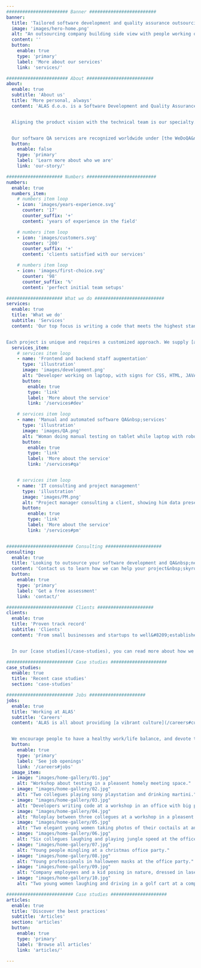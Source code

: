 ```yaml
---
####################### Banner #########################
banner:
  title: 'Tailored software development and quality assurance outsourcing'
  image: 'images/hero-home.png'
  alt: "An outsourcing company building side view with people working on laptops and computers, having meetings, workshops, brainstorming, playing table tennis, doing yoga, having lunch in the garden."
  content: ''
  button:
    enable: true
    type: 'primary'
    label: 'More about our services'
    link: 'services/'

####################### About #########################
about:
  enable: true
  subtitle: 'About us'
  title: 'More personal, always'
  content: 'ALAS d.o.o. is a Software Development and Quality Assurance outsourcing company with extensive experience in web development, project management, manual and automated&nbsp;testing.


  Aligning the product vision with the technical team is our specialty. Through open communication and a personal approach, we consider every aspect of the project so that we are empowered to assist and consult in every step of the development&nbsp;process.


  Our software QA services are recognized worldwide under [the WeDoQA&nbsp;brand](https://www.wedoqa.com).'
  button:
    enable: false
    type: 'primary'
    label: 'Learn more about who we are'
    link: 'our-story/'

##################### Numbers ##########################
numbers:
  enable: true
  numbers_item:
    # numbers item loop
    - icon: 'images/years-experience.svg'
      counter: '17'
      counter_suffix: '+'
      content: 'years of experience in the field'

    # numbers item loop
    - icon: 'images/customers.svg'
      counter: '200'
      counter_suffix: '+'
      content: 'clients satisfied with our services'

    # numbers item loop
    - icon: 'images/first-choice.svg'
      counter: '98'
      counter_suffix: '%'
      content: 'perfect initial team setups'

##################### What we do ##########################
services:
  enable: true
  title: 'What we do'
  subtitle: 'Services'
  content: 'Our top focus is writing a code that meets the highest standards, while our quality assurance team has the skills and experience to ensure that the software satisfies the strictest criteria.


Each project is unique and requires a customized approach. We supply [a vast range of services](services/) to provide the most efficient solution for the unique demands and requirements of our&nbsp;clients.'
  services_item:
    # services item loop
    - name: 'Frontend and backend staff augmentation'
      type: 'illustration'
      image: 'images/development.png'
      alt: "Developer working on laptop, with signs for CSS, HTML, JAVA and JS around him"
      button:
        enable: true
        type: 'link'
        label: 'More about the service'
        link: '/services#dev'

    # services item loop
    - name: 'Manual and automated software QA&nbsp;services'
      type: 'illustration'
      image: 'images/QA.png'
      alt: "Woman doing manual testing on tablet while laptop with robot hand with magnifying glass is doing automation testing, finding a bug in the code."
      button:
        enable: true
        type: 'link'
        label: 'More about the service'
        link: '/services#qa'


    # services item loop
    - name: 'IT consulting and project management'
      type: 'illustration'
      image: 'images/PM.png'
      alt: "Project manager consulting a client, showing him data presented through graphs and charts."
      button:
        enable: true
        type: 'link'
        label: 'More about the service'
        link: '/services#pm'


######################### Consulting #####################
consulting:
  enable: true
  title: 'Looking to outsource your software development and QA&nbsp;needs?'
  content: 'Contact us to learn how we can help your project&nbsp;skyrocket!'
  button:
    enable: true
    type: 'primary'
    label: 'Get a free assessment'
    link: 'contact/'

######################### Clients #####################
clients:
  enable: true
  title: 'Proven track record'
  subtitle: 'Clients'
  content: 'From small businesses and startups to well&#8209;established international corporations, we work with a wide range of [industries](/clients#industries). We have developed trustworthy relationships with [clients](/clients) and their development teams from all over the&nbsp;world.


  In our [case studies](/case-studies), you can read more about how we were able to help them improve company practices and increase&nbsp;revenue.'

######################### Case studies #####################
case_studies:
  enable: true
  title: 'Recent case studies'
  section: 'case-studies'

######################### Jobs #####################
jobs:
  enable: true
  title: 'Working at ALAS'
  subtitle: 'Careers'
  content: 'ALAS is all about providing [a vibrant culture](/careers#culture) through a pleasant atmosphere, possibilities for professional growth, relaxation, entertainment, and social&nbsp;interaction.


  We encourage people to have a healthy work/life balance, and devote time and energy to their families and&nbsp;hobbies.'
  button:
    enable: true
    type: 'primary'
    label: 'See job openings'
    link: '/careers#jobs'
  image_item:
  - image: "images/home-gallery/01.jpg"
    alt: "Workshop about testing in a pleasent homely meeting space."
  - image: "images/home-gallery/02.jpg"
    alt: "Two collegues playing sony playstation and drinking martini."
  - image: "images/home-gallery/03.jpg"
    alt: "Developers writing code at a workshop in an office with big painting of a native american on the wall."
  - image: "images/home-gallery/04.jpg"
    alt: "Roleplay between three collegues at a workshop in a pleasent homey atmosphere."
  - image: "images/home-gallery/05.jpg"
    alt: "Two elegant young women taking photos of their coctails at an office party in the garden."
  - image: "images/home-gallery/06.jpg"
    alt: "Six collegues laughing and playing jungle speed at the office party."
  - image: "images/home-gallery/07.jpg"
    alt: "Young people mingling at a christmas office party."
  - image: "images/home-gallery/08.jpg"
    alt: "Young professionals in halloween masks at the office party."
  - image: "images/home-gallery/09.jpg"
    alt: "Company employees and a kid posing in nature, dressed in laser tag geer."
  - image: "images/home-gallery/10.jpg"
    alt: "Two young women laughing and driving in a golf cart at a company event."

######################### Case studies #####################
articles:
  enable: true
  title: 'Discover the best practices'
  subtitle: 'Articles'
  section: 'articles'
  button:
    enable: true
    type: 'primary'
    label: 'Browse all articles'
    link: 'articles/'

---
```

